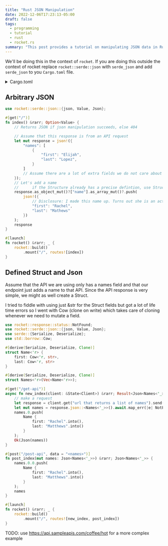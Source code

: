 ```yaml
---
title: "Rust JSON Manipulation"
date: 2022-12-06T17:23:13-05:00
draft: false
tags:
  - programming
  - tutorial
  - rust
  - rocket.rs
summary: "This post provides a tutorial on manipulating JSON data in Rust, specifically within the context of the Rocket web framework using `rocket::serde::json` (which wraps `serde_json`). It demonstrates how to work with arbitrary JSON using `serde_json::Value` and how to define and manipulate JSON with Rust structs using `#[derive(Serialize, Deserialize)]` and `std::borrow::Cow` for flexible string handling. The post includes examples for both GET and POST requests."
---
```


We'll be doing this in the context of `rocket`.
If you are doing this outside the context of rocket replace `rocket::serde::json` with `serde_json` and add `serde_json` to you `Cargo.toml` file.

<details>
<summary>Cargo.toml</summary>

```toml
[dependencies]
rocket = { version = "0.5.0-rc.2", features = ["json"] }
serde = { version = "1.0", features = ["derive"] }
# serde_json = "1.0"
```

</details>

## Arbitrary JSON

```rs
use rocket::serde::json::{json, Value, Json};

#[get("/")]
fn index() &rarr; Option<Value> {
    // Returns JSON if json manipulation succeeds, else 404

    // Assume that this response is from an API request
    let mut response = json!({
        "names": [
            {
                "first": "Elijah",
                "last": "Lopez",
            }
        ]
        // Assume there are a lot of extra fields we do not care about and thus to save time we do not bother with Structuring
    });
    // Let's add a name
    //      if the Structure already has a precise defintion, use Structs with the #[Serialize] macro to avoid .do_something()?
    response.as_object_mut()?["name"].as_array_mut()?.push(
        json!({
            // Disclosure: I made this name up. Turns out she is an actress.
            "first": "Rachel",
            "last": "Mathews"
        })
    );
    response
}

#[launch]
fn rocket() &rarr; _ {
    rocket::build()
        .mount("/", routes![index])
}
```

## Defined Struct and Json

Assume that the API we are using only has a names field and that our endpoint just adds a name to that API.
Since the API response is very simple, we might as well create a Struct.

I tried to fiddle with using just &str for the Struct fields but got a lot of life time errors so I went with Cow (clone on write)
which takes care of cloning whenever we need to mutate a field.

```rs
use rocket::response::status::NotFound;
use rocket::serde::json::{json, Value, Json};
use serde::{Serialize, Deserialize};
use std::borrow::Cow;

#[derive(Serialize, Deserialize, Clone)]
struct Name<'r> {
    first: Cow<'r, str>,
    last: Cow<'r, str>
}

#[derive(Serialize, Deserialize, Clone)]
struct Names<'r>(Vec<Name<'r>>);

#[get("/get-api")]
async fn new_index(client: &State<Client>) &rarr; Result<Json<Names<'_>>, NotFound<String>> {
    // make a request
    let response = client.get("url that returns a list of names").send().await.map_err(|e| NotFound(e.to_string()))?;
    let mut names = response.json::<Names<'_>>().await.map_err(|e| NotFound(e.to_string()))?;
    names.0.push(
        Name {
            first: "Rachel".into(),
            last: "Matthews".into()
        }
    );
    Ok(Json(names))
}

#[post("/post-api", data = "<names>")]
fn post_index(mut names: Json<Names<'_>>) &rarr; Json<Names<'_>> {
    names.0.0.push(
        Name {
            first: "Rachel".into(),
            last: "Matthews".into()
        }
    );
    names
}

#[launch]
fn rocket() &rarr; _ {
    rocket::build()
        .mount("/", routes![new_index, post_index])
}
```

TODO: use https://api.sampleapis.com/coffee/hot for a more complex example
